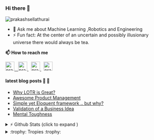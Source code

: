 ### Hi there 👋 

<img src="https://komarev.com/ghpvc/?username=prakashsellathurai" alt="prakashsellathurai" /> 


<!--- 🌱 I’m currently learning Product Management --->
- 💬 Ask me about Machine Learning ,Robotics and Engineering
- ⚡ Fun fact: At the center of an uncertain and possibly illusionary universe there would always be tea.

<strong>📫 How to reach me </strong>


<p >
  <a href="https://www.prakashsellathurai.com">
  <img  alt="prakashsellathurai | Website" width="28" height="28" src="https://img.icons8.com/ios/50/000000/domain.png" />
  &nbsp;
  </a>
  <a href="https://dev.to/prakashsellathurai">
    <img src="https://d2fltix0v2e0sb.cloudfront.net/dev-badge.svg" alt="prakashsellathurai's DEV Profile" height="28" width="28">
  </a>
   &nbsp;
  <a href="https://www.linkedin.com/in/prakashsellathurai/">
 <img  alt="prakashsellathurai | LinkedIn" width="28" height="28"  src="https://img.icons8.com/fluent/48/000000/linkedin.png" />
   </a>
 &nbsp;
  <a href="https://twitter.com/prakash1729brt">
 <img  alt="prakash1729brt | Twitter" width="28" height="28" src="https://img.icons8.com/color/50/000000/twitter.png" />
  </a>

 </p>
 
#### latest blog posts :scroll: :scroll:
<!-- BLOG-POST-LIST:START -->
- [Why LOTR is Great?](https://www.prakashsellathurai.com/blog/2020/10/14/Why-lotr-is-great)
- [Awesome Product Management](https://www.prakashsellathurai.com/blog/2020/10/03/awesome-product-management)
- [Simple yet Eloquent framework .. but why?](https://www.prakashsellathurai.com/blog/2020/09/22/simple-yet-eloquent-framework-but-why)
- [Validation of a Business Idea](https://www.prakashsellathurai.com/blog/2020/01/17/idea-validation)
- [Mental Toughness](https://www.prakashsellathurai.com/blog/2018/04/11/mental-toughness)
<!-- BLOG-POST-LIST:END -->


<details>
 <summary> ⚡  Github Stats (click to expand )</summary>
 

<br>

<!--Waka readme workflow https://github.com/anmol098/waka-readme-stats/-->
<!--START_SECTION:waka-->
![Lines of code](https://img.shields.io/badge/From%20Hello%20World%20I%27ve%20Written-1.7%20million%20lines%20of%20code-blue)

**🐱 My Github Data** 

> 🏆 116 Contributions in the Year 2021
 > 
> 📦 563.8 kB Used in Github's Storage 
 > 
> 💼 Opted to Hire
 > 
> 📜 98 Public Repositories 
 > 
> 🔑 10 Private Repositories  
 > 
**I'm an Early 🐤** 

```text
🌞 Morning    58 commits     ██░░░░░░░░░░░░░░░░░░░░░░░   7.92% 
🌆 Daytime    429 commits    ██████████████░░░░░░░░░░░   58.61% 
🌃 Evening    202 commits    ███████░░░░░░░░░░░░░░░░░░   27.6% 
🌙 Night      43 commits     █░░░░░░░░░░░░░░░░░░░░░░░░   5.87%

```
📅 **I'm Most Productive on Saturday** 

```text
Monday       114 commits    ████░░░░░░░░░░░░░░░░░░░░░   15.57% 
Tuesday      91 commits     ███░░░░░░░░░░░░░░░░░░░░░░   12.43% 
Wednesday    84 commits     ██░░░░░░░░░░░░░░░░░░░░░░░   11.48% 
Thursday     61 commits     ██░░░░░░░░░░░░░░░░░░░░░░░   8.33% 
Friday       105 commits    ███░░░░░░░░░░░░░░░░░░░░░░   14.34% 
Saturday     181 commits    ██████░░░░░░░░░░░░░░░░░░░   24.73% 
Sunday       96 commits     ███░░░░░░░░░░░░░░░░░░░░░░   13.11%

```


📊 **This Week I Spent My Time On** 

```text
```

**I Mostly Code in JavaScript** 

```text
JavaScript               12 repos            ██████░░░░░░░░░░░░░░░░░░░   25.53% 
Jupyter Notebook         11 repos            █████░░░░░░░░░░░░░░░░░░░░   23.4% 
Python                   10 repos            █████░░░░░░░░░░░░░░░░░░░░   21.28% 
TypeScript               3 repos             █░░░░░░░░░░░░░░░░░░░░░░░░   6.38% 
CSS                      2 repos             █░░░░░░░░░░░░░░░░░░░░░░░░   4.26%

```



<!--END_SECTION:waka-->
</details>

<details>
  <summary> :trophy: Tropies :trophy: </summary>
  
  <br>
  
  [![trophy](https://github-profile-trophy-wine.vercel.app/?username=prakashsellathurai)](https://github.com/prakashsellathurai/github-profile-trophy)
 </details>





